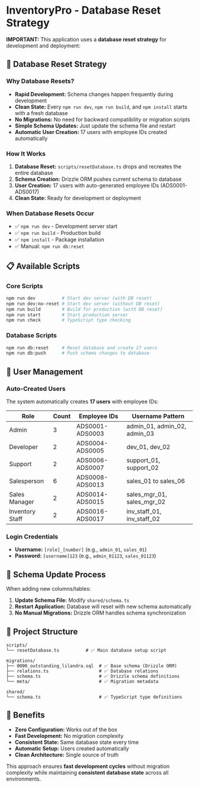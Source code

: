 # InventoryPro - Database Reset Strategy

**IMPORTANT:** This application uses a **database reset strategy** for development and deployment:

## 🚀 Database Reset Strategy

### Why Database Resets?
- **Rapid Development:** Schema changes happen frequently during development
- **Clean State:** Every `npm run dev`, `npm run build`, and `npm install` starts with a fresh database
- **No Migrations:** No need for backward compatibility or migration scripts
- **Simple Schema Updates:** Just update the schema file and restart
- **Automatic User Creation:** 17 users with employee IDs created automatically

### How It Works
1. **Database Reset:** `scripts/resetDatabase.ts` drops and recreates the entire database
2. **Schema Creation:** Drizzle ORM pushes current schema to database
3. **User Creation:** 17 users with auto-generated employee IDs (ADS0001-ADS0017)
4. **Clean State:** Ready for development or deployment

### When Database Resets Occur
- ✅ `npm run dev` - Development server start
- ✅ `npm run build` - Production build
- ✅ `npm install` - Package installation
- ✅ Manual: `npm run db:reset`

## 📋 Available Scripts

### Core Scripts
```bash
npm run dev          # Start dev server (with DB reset)
npm run dev:no-reset # Start dev server (without DB reset)
npm run build        # Build for production (with DB reset)
npm run start        # Start production server
npm run check        # TypeScript type checking
```

### Database Scripts
```bash
npm run db:reset     # Reset database and create 17 users
npm run db:push      # Push schema changes to database
```

## 👥 User Management

### Auto-Created Users
The system automatically creates **17 users** with employee IDs:

| Role | Count | Employee IDs | Username Pattern |
|------|-------|--------------|------------------|
| Admin | 3 | ADS0001-ADS0003 | admin_01, admin_02, admin_03 |
| Developer | 2 | ADS0004-ADS0005 | dev_01, dev_02 |
| Support | 2 | ADS0006-ADS0007 | support_01, support_02 |
| Salesperson | 6 | ADS0008-ADS0013 | sales_01 to sales_06 |
| Sales Manager | 2 | ADS0014-ADS0015 | sales_mgr_01, sales_mgr_02 |
| Inventory Staff | 2 | ADS0016-ADS0017 | inv_staff_01, inv_staff_02 |

### Login Credentials
- **Username:** `[role]_[number]` (e.g., `admin_01`, `sales_01`)
- **Password:** `[username]123` (e.g., `admin_01123`, `sales_01123`)

## 🔧 Schema Update Process

When adding new columns/tables:

1. **Update Schema File:** Modify `shared/schema.ts`
2. **Restart Application:** Database will reset with new schema automatically
3. **No Manual Migrations:** Drizzle ORM handles schema synchronization

## 📁 Project Structure

```
scripts/
└── resetDatabase.ts          # ✅ Main database setup script

migrations/
├── 0000_outstanding_lilandra.sql  # ✅ Base schema (Drizzle ORM)
├── relations.ts                   # ✅ Database relations
├── schema.ts                      # ✅ Drizzle schema definitions
└── meta/                          # ✅ Migration metadata

shared/
└── schema.ts                      # ✅ TypeScript type definitions
```

## 🎯 Benefits

- **Zero Configuration:** Works out of the box
- **Fast Development:** No migration complexity
- **Consistent State:** Same database state every time
- **Automatic Setup:** Users created automatically
- **Clean Architecture:** Single source of truth

This approach ensures **fast development cycles** without migration complexity while maintaining **consistent database state** across all environments.